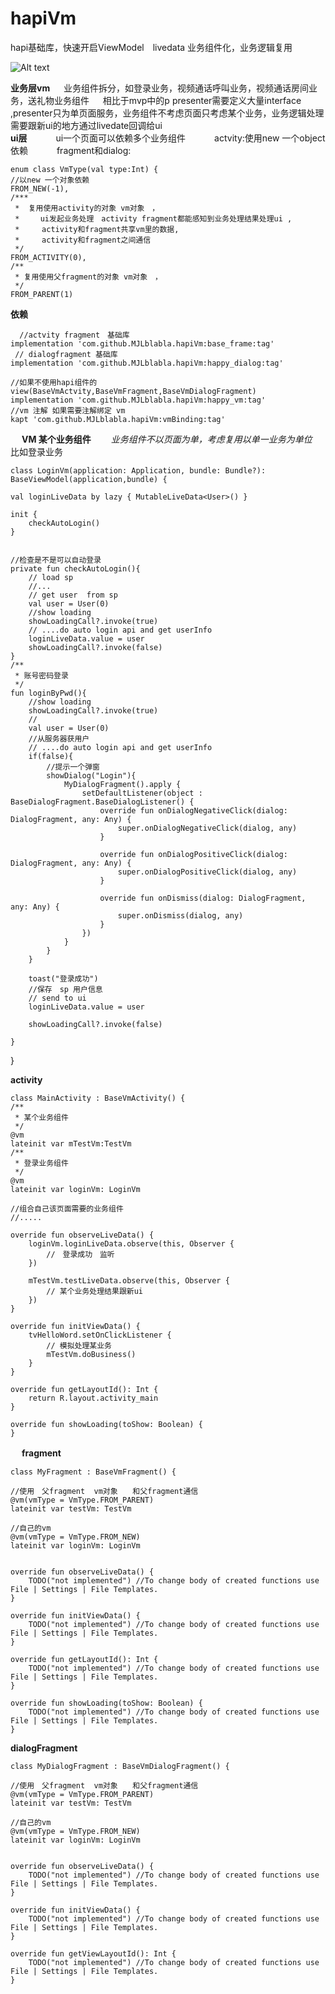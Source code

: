 # hapiVm
hapi基础库，快速开启ViewModel　livedata  业务组件化，业务逻辑复用

![Alt text](https://github.com/MJLblabla/hapiVm/blob/latest_branch/img/ic.png "optional title")


**业务层vm**
　   业务组件拆分，如登录业务，视频通话呼叫业务，视频通话房间业务，送礼物业务组件
　   相比于mvp中的p presenter需要定义大量interface ,presenter只为单页面服务，业务组件不考虑页面只考虑某个业务，业务逻辑处理需要跟新ui的地方通过livedate回调给ui
　   
**ui层**
　　　ui一个页面可以依赖多个业务组件
　　　actvity:使用new 一个object依赖
　　　fragment和dialog: 
　　　 

    enum class VmType(val type:Int) {
    //以new 一个对象依赖
    FROM_NEW(-1),
    /***
     *  复用使用activity的对象 vm对象　，
     *   　ui发起业务处理　activity fragment都能感知到业务处理结果处理ui ,
     *     activity和fragment共享vm里的数据,
     *     activity和fragment之间通信
     */
    FROM_ACTIVITY(0),
    /**
     * 复用使用父fragment的对象 vm对象　，
     */
    FROM_PARENT(1)



**依赖**
　
     
      //actvity fragment　基础库
    implementation 'com.github.MJLblabla.hapiVm:base_frame:tag'
     // dialogfragment 基础库
    implementation 'com.github.MJLblabla.hapiVm:happy_dialog:tag'
    
    //如果不使用hapi组件的view(BaseVmActvity,BaseVmFragment,BaseVmDialogFragment)
    implementation 'com.github.MJLblabla.hapiVm:happy_vm:tag'
    //vm 注解 如果需要注解绑定 vm
    kapt 'com.github.MJLblabla.hapiVm:vmBinding:tag'
    
    
    
    
    
　
**VM 某个业务组件**
  　　*业务组件不以页面为单，考虑复用以单一业务为单位*
  　　比如登录业务
    
    class LoginVm(application: Application, bundle: Bundle?): BaseViewModel(application,bundle) {

    val loginLiveData by lazy { MutableLiveData<User>() }

    init {
        checkAutoLogin()
    }

    
    //检查是不是可以自动登录
    private fun checkAutoLogin(){
        // load sp
        //...
        // get user  from sp
        val user = User(0)
        //show loading
        showLoadingCall?.invoke(true)
        // ....do auto login api and get userInfo
        loginLiveData.value = user
        showLoadingCall?.invoke(false)
    }
    /**
     * 账号密码登录
     */
    fun loginByPwd(){
        //show loading
        showLoadingCall?.invoke(true)
        //
        val user = User(0)
        //从服务器获用户
        // ....do auto login api and get userInfo
        if(false){
            //提示一个弹窗
            showDialog("Login"){
                MyDialogFragment().apply {
                    setDefaultListener(object : BaseDialogFragment.BaseDialogListener() {
                        override fun onDialogNegativeClick(dialog: DialogFragment, any: Any) {
                            super.onDialogNegativeClick(dialog, any)
                        }

                        override fun onDialogPositiveClick(dialog: DialogFragment, any: Any) {
                            super.onDialogPositiveClick(dialog, any)
                        }

                        override fun onDismiss(dialog: DialogFragment, any: Any) {
                            super.onDismiss(dialog, any)
                        }
                    })
                }
            }
        }

        toast("登录成功")
        //保存　sp 用户信息
        // send to ui
        loginLiveData.value = user

        showLoadingCall?.invoke(false)

    }
}

    
    
**activity**
 

    class MainActivity : BaseVmActivity() {
    /**
     * 某个业务组件
     */
    @vm
    lateinit var mTestVm:TestVm
    /**
     * 登录业务组件
     */
    @vm
    lateinit var loginVm: LoginVm
    
    //组合自己该页面需要的业务组件
    //.....
    
    override fun observeLiveData() {
        loginVm.loginLiveData.observe(this, Observer {
            //　登录成功　监听
        })

        mTestVm.testLiveData.observe(this, Observer {
            // 某个业务处理结果跟新ui
        })
    }

    override fun initViewData() {
        tvHelloWord.setOnClickListener {
            // 模拟处理某业务
            mTestVm.doBusiness()
        }
    }

    override fun getLayoutId(): Int {
        return R.layout.activity_main
    }

    override fun showLoading(toShow: Boolean) {
    }


　
**fragment**

    
    class MyFragment : BaseVmFragment() {

    //使用　父fragment  vm对象　　和父fragment通信
    @vm(vmType = VmType.FROM_PARENT)
    lateinit var testVm: TestVm

    //自己的vm
    @vm(vmType = VmType.FROM_NEW)
    lateinit var loginVm: LoginVm


    override fun observeLiveData() {
        TODO("not implemented") //To change body of created functions use File | Settings | File Templates.
    }

    override fun initViewData() {
        TODO("not implemented") //To change body of created functions use File | Settings | File Templates.
    }

    override fun getLayoutId(): Int {
        TODO("not implemented") //To change body of created functions use File | Settings | File Templates.
    }

    override fun showLoading(toShow: Boolean) {
        TODO("not implemented") //To change body of created functions use File | Settings | File Templates.
    }

**dialogFragment**

    class MyDialogFragment : BaseVmDialogFragment() {

    //使用　父fragment  vm对象　　和父fragment通信
    @vm(vmType = VmType.FROM_PARENT)
    lateinit var testVm: TestVm

    //自己的vm
    @vm(vmType = VmType.FROM_NEW)
    lateinit var loginVm: LoginVm


    override fun observeLiveData() {
        TODO("not implemented") //To change body of created functions use File | Settings | File Templates.
    }

    override fun initViewData() {
        TODO("not implemented") //To change body of created functions use File | Settings | File Templates.
    }

    override fun getViewLayoutId(): Int {
        TODO("not implemented") //To change body of created functions use File | Settings | File Templates.
    }
